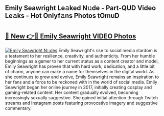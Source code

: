 ## Emily Seawright Le𝚊ked N𝚞de - Part-QUD Video Le𝚊ks - Hot Onlyf𝚊ns Photos tOmuD

# <h2><a href="http://ac2255.deff.icu/?id=Emily+Seawright">🔗 New 👉🔴 Emily Seawright VIDEO Photos</a></h2>

[![Emily Seawright N𝚞des](https://i.imgur.com/rIISA9y.gif)](http://ac2255.deff.icu/?id=Emily+Seawright)
Emily Seawright's rise to social media stardom is a testament to her resilience, creativity, and authenticity. From her humble beginnings as a gamer to her current status as a content creator and model, Emily Seawright has proven that with hard work, dedication, and a little bit of charm, anyone can make a name for themselves in the digital world. As she continues to grow and evolve, Emily Seawright remains an inspiration to her fans and a force to be reckoned with in the world of social media. Emily Seawright began her online journey in 2017, initially creating cosplay and gaming-related content. Her content gradually evolved, becoming increasingly sexually suggestive. She gained initial attention through Twitch streams and Instagram posts featuring provocative imagery and suggestive commentary.
